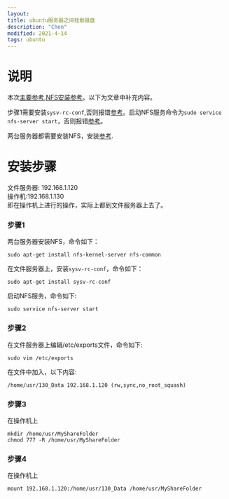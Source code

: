 ```yaml
---
layout:
title: ubuntu服务器之间挂载磁盘
description: "Chen"
modified: 2021-4-14
tags: ubuntu
--- 
```


# 说明  
本次[主要参考](https://www.cnblogs.com/puloieswind/p/5853401.html),[NFS安装参考](https://www.cnblogs.com/yelongsan/p/9705676.html)。以下为文章中补充内容。  

步骤1需要安装`sysv-rc-conf`,否则报错[参考](https://blog.csdn.net/weixin_44606513/article/details/86815190)。启动NFS服务命令为`sudo service nfs-server start`，否则报错[参考](https://blog.csdn.net/qq_33559992/article/details/51866043)。  

两台服务器都需要安装NFS，安装[参考](https://www.cnblogs.com/yelongsan/p/9705676.html).

# 安装步骤  

文件服务器: 192.168.1.120  
操作机:192.168.1.130  
即在操作机上进行的操作，实际上都到文件服务器上去了。  

### 步骤1  
两台服务器安装NFS，命令如下：
```
sudo apt-get install nfs-kernel-server nfs-common
```

在文件服务器上，安装`sysv-rc-conf`，命令如下：
```
sudo apt-get install sysv-rc-conf
```
启动NFS服务，命令如下:  
```
sudo service nfs-server start
```

### 步骤2  

在文件服务器上编辑/etc/exports文件，命令如下:
```
sudo vim /etc/exports
```
在文件中加入，以下内容:  
```
/home/usr/130_Data 192.168.1.120 (rw,sync,no_root_squash)
```

### 步骤3    

在操作机上  
```
mkdir /home/usr/MyShareFolder
chmod 777 -R /home/usr/MyShareFolder
```

### 步骤4  
在操作机上  
```
mount 192.168.1.120:/home/usr/130_Data /home/usr/MyShareFolder
```









